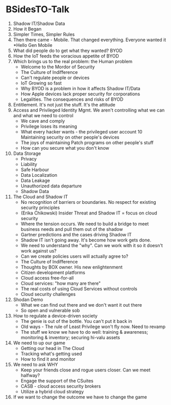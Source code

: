# BSidesTO-Talk
1. Shadow IT/Shadow Data
2. How it Began
3. Simpler Times, Simpler Rules
4. Then there came - Mobile. That changed everything. Everyone wanted it
  *Hello Gen Mobile
5. What did people do to get what they wanted? BYOD
6. How the IoT feeds the voracious appetite of BYOD
7. Which brings us to the real problem: the Human problem
    * Welcome to the Mordor of Security
    * The Culture of Indifference
   * Can't regulate people or devices
    * IoT Growing so fast
    * Why BYOD is a problem in how it affects Shadow IT/Data
    * How Apple devices lack proper security for corporations
    * Legalities. The consequences and risks of BYOD
8. Entitlement. It's not just the stuff. It's the attitude
9. Access and Privileged Identity Mgmt. We aren't controlling what we can and what we need to control
    * We cave and comply
    * Privilege loses its meaning
    * What every hacker wants - the privileged user account
10 Maintaining security on other people's devices
    * The joys of maintaining Patch programs on other people's stuff
    * How can you secure what you don't know
11. Data Storage
    * Privacy
    * Liability
    * Safe Harbour
    * Data Localization
    * Data Leakage
    * Unauthorized data departure
    * Shadow Data
12. The Cloud and Shadow IT
    * No recognition of barriers or boundaries. No respect for existing security principles
    * (Erika Chikowski) Insider Threat and Shadow IT = focus on cloud security
    * Where the tension occurs. We need to build a bridge to meet business needs and pull them out of the shadow
    * Gartner predictions and the cases driving Shadow IT
    * Shadow IT isn't going away. It's become how work gets done. 
    * We need to understand the "why". Can we work with it so it doesn't work against us?
    * Can we create policies users will actually agree to?
    * The Culture of Indifference
    * Thoughts by BOX owner. His new enlightenment
    * Citizen development platforms
    * Cloud access free-for-all
    * Cloud services: "how many are there"
    * The real costs of using Cloud Services without controls
    * Cloud security challenges
13. Shodan Demo
    * What we can find out there and we don't want it out there
    * So open and vulnerable sob
14. How to regulate a device-driven society
    * The genie is out of the bottle. You can't put it back in
    * Old ways - The rule of Least Privilege won't fly now. Need to revamp
    * The stuff we know we have to do well: training & awareness; monitoring & inventory; securing hi-valu assets
15. We need to up our game
    * Getting our head in The Cloud
    * Tracking what's getting used
    * How to find it and monitor
16. We need to ask WHY
    * Keep your friends close and rogue users closer. Can we meet halfway?
    * Engage the support of the CSuites
    * CASB - cloud access security brokers
    * Utilize a hybrid cloud strategy
17. If we want to change the outcome we have to change the game
